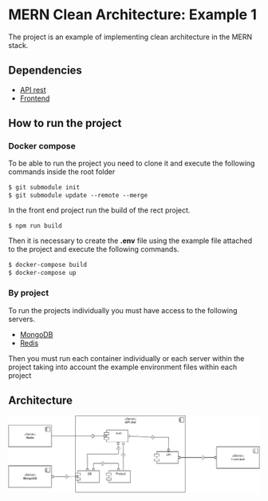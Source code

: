 # MERN Clean Architecture: Example 1
The project is an example of implementing clean architecture in the MERN stack.

## Dependencies
- [API rest](https://github.com/oneCiser/Stack-MERN-CLean-Architecture-backend)
- [Frontend](https://github.com/oneCiser/Stack-MERN-CLean-Architecture-front-end)

## How to run the project
### **Docker compose**
To be able to run the project you need to clone it and execute the following commands inside the root folder
```shell
$ git submodule init
$ git submodule update --remote --merge
```

In the front end project run the build of the rect project.
```shell
$ npm run build
```

Then it is necessary to create the **.env** file using the example file attached to the project and execute the following commands.

```shell
$ docker-compose build
$ docker-compose up
```
### **By project**
To run the projects individually you must have access to the following servers.
- [MongoDB](https://www.mongodb.com/)
- [Redis](https://redis.io/)

Then you must run each container individually or each server within the project taking into account the example environment files within each project

## Architecture
![Components diagram](https://raw.githubusercontent.com/oneCiser/Stack-MERN-CLean-Architecture-example-1/master/resources/architecture.png)
